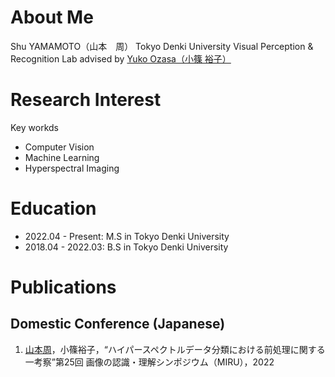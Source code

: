 # About Me
Shu YAMAMOTO（山本　周）
Tokyo Denki University
Visual Perception & Recognition Lab advised by [Yuko Ozasa（小篠 裕子）](https://researchmap.jp/yuko.ozasa?lang=en)


# Research Interest
Key workds
- Computer Vision
- Machine Learning
- Hyperspectral Imaging


# Education
- 2022.04 - Present: M.S in Tokyo Denki University
- 2018.04 - 2022.03: B.S in Tokyo Denki University


# Publications
## Domestic Conference (Japanese)
1. <u>山本周</u>，小篠裕子，“ハイパースペクトルデータ分類における前処理に関する一考察”第25回 画像の認識・理解シンポジウム（MIRU），2022

